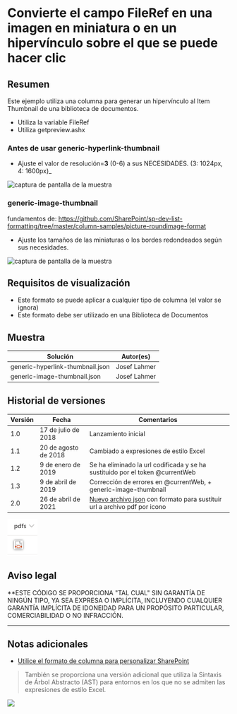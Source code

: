 # Convierte el campo FileRef en una imagen en miniatura o en un hipervínculo sobre el que se puede hacer clic

## Resumen
Este ejemplo utiliza una columna para generar un hipervínculo al Item Thumbnail de una biblioteca de documentos.
* Utiliza la variable FileRef
* Utiliza getpreview.ashx

### Antes de usar generic-hyperlink-thumbnail
* Ajuste el valor de resolución=**3** (0-6) a sus NECESIDADES. (3: 1024px, 4: 1600px)_

![captura de pantalla de la muestra](./screenshot.png)

### generic-image-thumbnail 
fundamentos de: https://github.com/SharePoint/sp-dev-list-formatting/tree/master/column-samples/picture-roundimage-format

* Ajuste los tamaños de las miniaturas o los bordes redondeados según sus necesidades. 

![captura de pantalla de la muestra](./screenshot2.png)


## Requisitos de visualización
- Este formato se puede aplicar a cualquier tipo de columna (el valor se ignora)
- Este formato debe ser utilizado en una Biblioteca de Documentos

## Muestra

Solución|Autor(es)
--------|---------
generic-hyperlink-thumbnail.json | Josef Lahmer
generic-image-thumbnail.json | Josef Lahmer

## Historial de versiones

Versión|Fecha|Comentarios
-------|----|--------
1.0|17 de julio de 2018 |Lanzamiento inicial
1.1|20 de agosto de 2018|Cambiado a expresiones de estilo Excel
1.2|9 de enero de 2019|Se ha eliminado la url codificada y se ha sustituido por el token @currentWeb
1.3|9 de abril de 2019|Corrección de errores en @currentWeb, + generic-image-thumbnail
2.0|26 de abril de 2021|[Nuevo archivo json](https://github.com/CollaborativeWork/List-Formatting/blob/master-es/column-samples/generic-hyperlink-thumbnail/sustitucion-link-por-icono-pdf.json) con formato para sustituir url a archivo pdf por icono

![](screenshot-icon-pdf.png)

## Aviso legal
**ESTE CÓDIGO SE PROPORCIONA "TAL CUAL" SIN GARANTÍA DE NINGÚN TIPO, YA SEA EXPRESA O IMPLÍCITA, INCLUYENDO CUALQUIER GARANTÍA IMPLÍCITA DE IDONEIDAD PARA UN PROPÓSITO PARTICULAR, COMERCIABILIDAD O NO INFRACCIÓN.

---

## Notas adicionales
- [Utilice el formato de columna para personalizar SharePoint](https://docs.microsoft.com/en-us/sharepoint/dev/declarative-customization/column-formatting)

> También se proporciona una versión adicional que utiliza la Sintaxis de Árbol Abstracto (AST) para entornos en los que no se admiten las expresiones de estilo Excel.

<img src="https://telemetry.sharepointpnp.com/sp-dev-list-formatting/column-samples/generic-hyperlink-thumbnail" />



